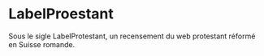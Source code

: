 # LabelProestant

Sous le sigle LabelProtestant, un recensement du web protestant réformé en Suisse romande.
